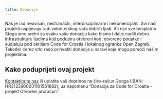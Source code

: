 ```yaml
---
title: Donacije
---
```


Naš je rad neovisan, nestranački, interdisciplinarni i nekomercijalni. Svi naši projekti uspijevaju radi volonterskog rada dobrih ljudi. Ali nije sve besplatno. Stoga smo sretni za svaku vašu donaciju kako bismo i dalje nudili dobru infrastrukturu ljudima koji podupiru otvoreni kod, otvorene podatke i sudjeluju pod okriljem Code for Croatia i lokalnog ogranka Open Zagreb. Također ćemo vrlo rado prihvatiti donacije u naravi koje mogu pomoći našim projektima.

## Kako poduprijeti ovaj projekt

[Kontaktirajte nas](impressum.html) ili uplatite vaš doprinos na žiro-račun Gonga (IBAN: HR3123600001101561882), uz napomenu "Donacija za Code for Croatia - projekt Otvoreni proračun".
